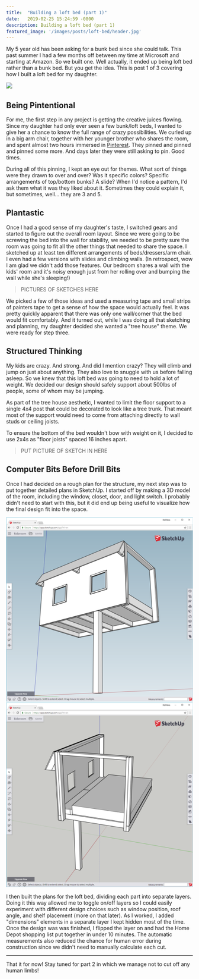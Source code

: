 ```yaml
---
title:  "Building a loft bed (part 1)"
date:   2019-02-25 15:24:59 -0800
description: Building a loft bed (part 1)
featured_image: '/images/posts/loft-bed/header.jpg'
---
```

My 5 year old has been asking for a bunk bed since she could talk. This past summer I had a few months off between my time at Microsoft and starting at Amazon.  So we built one.  Well actually, it ended up being loft bed rather than a bunk bed. But you get the idea. This is post 1 of 3 covering how I built a loft bed for my daughter.

![](/images/posts/loft-bed/completed.jpg)

## Being Pintentional
For me, the first step in any project is getting the creative juices flowing. Since my daughter had only ever seen a few bunk/loft beds, I wanted to give her a chance to know the full range of crazy possibilities. We curled up in a big arm chair, together with her younger brother who shares the room, and spent almost two hours immersed in [Pinterest](https://www.pinterest.com/nellwaliczek/kids-room/). They pinned and pinned and pinned some more. And days later they were still asking to pin. Good times.

During all of this pinning, I kept an eye out for themes. What sort of things were they drawn to over and over? Was it specific colors? Specific arrangements of top/bottom bunks? A slide? When I'd notice a pattern, I'd ask them what it was they liked about it. Sometimes they could explain it, but sometimes, well… they are 3 and 5.

## Plantastic
Once I had a good sense of my daughter's taste, I switched gears and started to figure out the overall room layout. Since we were going to be screwing the bed into the wall for stability, we needed to be pretty sure the room was going to fit all the other things that needed to share the space. I sketched up at least ten different arrangements of beds/dressers/arm chair. I even had a few versions with slides and climbing walls. (In retrospect, wow I am glad we didn't add those features. Our bedroom shares a wall with the kids' room and it's noisy enough just from her rolling over and bumping the wall while she's sleeping!)

> PICTURES OF SKETCHES HERE

We picked a few of those ideas and used a measuring tape and small strips of painters tape to get a sense of how the space would actually feel. It was pretty quickly apparent that there was only one wall/corner that the bed would fit comfortably. And it turned out, while I was doing all that sketching and planning, my daughter decided she wanted a "tree house" theme. We were ready for step three.

## Structured Thinking
My kids are crazy. And strong. And did I mention crazy? They will climb and jump on just about anything. They also love to snuggle with us before falling asleep. So we knew that this loft bed was going to need to hold a lot of weight. We decided our design should safely support about 500lbs of people, some of whom may be jumping.

As part of the tree house aesthetic, I wanted to limit the floor support to a single 4x4 post that could be decorated to look like a tree trunk. That meant most of the support would need to come from attaching directly to wall studs or ceiling joists. 

To ensure the bottom of the bed wouldn't bow with weight on it, I decided to use 2x4s as "floor joists" spaced 16 inches apart.

> PUT PICTURE OF SKETCH IN HERE

## Computer Bits Before Drill Bits
Once I had decided on a rough plan for the structure, my next step was to put together detailed plans in SketchUp. I started off by making a 3D model of the room, including the window, closet, door, and light switch.  I probably didn't need to start with this, but it did end up being useful to visualize how the final design fit into the space. 

<div class="gallery" data-columns="2">
	<img src="/images/posts/loft-bed/sketchup1.png">
	<img src="/images/posts/loft-bed/sketchup2.png">
</div>

I then built the plans for the loft bed, dividing each part into separate layers. Doing it this way allowed me to toggle on/off layers so I could easily experiment with different design choices such as window position, roof angle, and shelf placement (more on that later). As I worked, I added "dimensions" elements in a separate layer I kept hidden most of the time. Once the design was was finished, I flipped the layer on and had the Home Depot shopping list put together in under 10 minutes. The automatic measurements also reduced the chance for human error during construction since we didn't need to manually calculate each cut.

---

That it for now! Stay tuned for part 2 in which we manage not to cut off any human limbs!